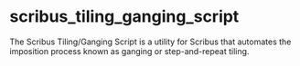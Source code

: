 # scribus_tiling_ganging_script
The Scribus Tiling/Ganging Script is a utility for Scribus that automates the imposition process known as ganging or step-and-repeat tiling.
